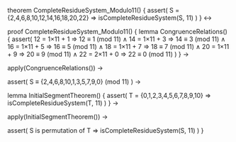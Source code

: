 theorem CompleteResidueSystem_Modulo11() {
  assert(
    S = {2,4,6,8,10,12,14,16,18,20,22} ⇒
    isCompleteResidueSystem(S, 11)
  )
} ↔

proof CompleteResidueSystem_Modulo11() {
  lemma CongruenceRelations() {
    assert(
      12 = 1×11 + 1 ⇒ 12 ≡ 1 (mod 11) ∧
      14 = 1×11 + 3 ⇒ 14 ≡ 3 (mod 11) ∧
      16 = 1×11 + 5 ⇒ 16 ≡ 5 (mod 11) ∧
      18 = 1×11 + 7 ⇒ 18 ≡ 7 (mod 11) ∧
      20 = 1×11 + 9 ⇒ 20 ≡ 9 (mod 11) ∧
      22 = 2×11 + 0 ⇒ 22 ≡ 0 (mod 11)
    )
  } →
  
  apply(CongruenceRelations()) →
  
  assert(
    S ≡ {2,4,6,8,10,1,3,5,7,9,0} (mod 11)
  ) →
  
  lemma InitialSegmentTheorem() {
    assert(
      T = {0,1,2,3,4,5,6,7,8,9,10} ⇒
      isCompleteResidueSystem(T, 11)
    )
  } →
  
  apply(InitialSegmentTheorem()) →
  
  assert(
    S is permutation of T ⇒
    isCompleteResidueSystem(S, 11)
  )
}